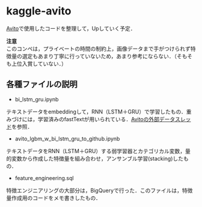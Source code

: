 # kaggle-avito

[Avito](https://www.kaggle.com/c/avito-demand-prediction)で使用したコードを整理して，Upしていく予定．


**注意**<br>
このコンペは，プライベートの時間の制約上，画像データまで手がつけられず特徴量の選定もあまり丁寧に行っていないため，あまり参考にならない．（そもそも上位入賞していない．）

## 各種ファイルの説明
- bi_lstm_gru.ipynb

テキストデータをembeddingして，RNN（LSTM＋GRU）で学習したもの．重みづけには，学習済みのfastTextが用いられている．[Avitoの外部データスレッド](https://www.kaggle.com/c/avito-demand-prediction/discussion/55897)を参照．
<br>
- avito_lgbm_w_bi_lstm_gru_to_github.ipynb

テキストデータをRNN（LSTM＋GRU）する弱学習器とカテゴリカル変数，量的変数から作成した特徴量を組み合わせ，アンサンブル学習(stacking)したもの．
<br>
- feature_engineering.sql

特徴エンジニアリングの大部分は，BigQueryで行った．このファイルは，特徴量作成用のコードをメモ書きしたもの．